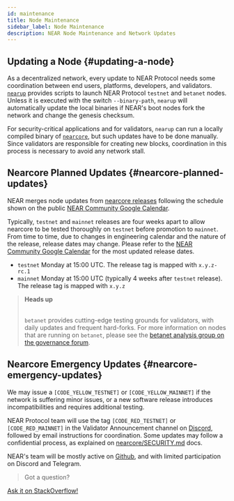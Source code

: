 ```yaml
---
id: maintenance
title: Node Maintenance
sidebar_label: Node Maintenance
description: NEAR Node Maintenance and Network Updates
---
```


## Updating a Node {#updating-a-node}

As a decentralized network, every update to NEAR Protocol needs some coordination between end users, platforms, developers, and validators. [`nearup`](https://github.com/near/nearup) provides scripts to launch NEAR Protocol `testnet` and `betanet` nodes. Unless it is executed with the switch `--binary-path`, `nearup` will automatically update the local binaries if NEAR's boot nodes fork the network and change the genesis checksum.

For security-critical applications and for validators, `nearup` can run a locally compiled binary of [`nearcore`](https://github.com/near/nearcore), but such updates have to be done manually. Since validators are responsible for creating new blocks, coordination in this process is necessary to avoid any network stall.


## Nearcore Planned Updates {#nearcore-planned-updates}

NEAR merges node updates from [nearcore releases](https://github.com/near/nearcore/releases) following the schedule shown on the public [NEAR Community Google Calendar](https://calendar.google.com/calendar/u/0/embed?src=nearprotocol.com_ltk89omsjnc2ckgbtk6h9157i0@group.calendar.google.com).

Typically, `testnet` and `mainnet` releases are four weeks apart to allow nearcore to be tested thoroughly on `testnet` before promotion to `mainnet`. From time to time, due to changes in engineering calendar and the nature of the release, release dates may change. Please refer to the [NEAR Community Google Calendar](https://calendar.google.com/calendar/u/0/embed?src=nearprotocol.com_ltk89omsjnc2ckgbtk6h9157i0@group.calendar.google.com) for the most updated release dates.
- `testnet` Monday at 15:00 UTC. The release tag is mapped with `x.y.z-rc.1`
- `mainnet` Monday at 15:00 UTC (typically 4 weeks after `testnet` release). The release tag is mapped with `x.y.z`


<blockquote class="warning">
<strong>Heads up</strong><br /><br />

`betanet` provides cutting-edge testing grounds for validators, with daily updates and frequent hard-forks. For more information on nodes that are running on `betanet`, please see the [betanet analysis group on the governance forum](https://gov.near.org/t/betanet-analysis-group-reports/339).
</blockquote>


## Nearcore Emergency Updates {#nearcore-emergency-updates}

We may issue a `[CODE_YELLOW_TESTNET]` or `[CODE_YELLOW_MAINNET]` if the network is suffering minor issues, or a new software release introduces incompatibilities and requires additional testing.

NEAR Protocol team will use the tag `[CODE_RED_TESTNET]` or `[CODE_RED_MAINNET]` in the Validator Announcement channel on [Discord](https://discord.gg/xsrHaCb), followed by email instructions for coordination. Some updates may follow a confidential process, as explained on [nearcore/SECURITY.md](https://github.com/near/nearcore/blob/master/SECURITY.md) docs.

NEAR's team will be mostly active on [Github](https://github.com/near/nearcore), and with limited participation on Discord and Telegram.

>Got a question?
<a href="https://stackoverflow.com/questions/tagged/nearprotocol">
  <h8>Ask it on StackOverflow!</h8></a>
